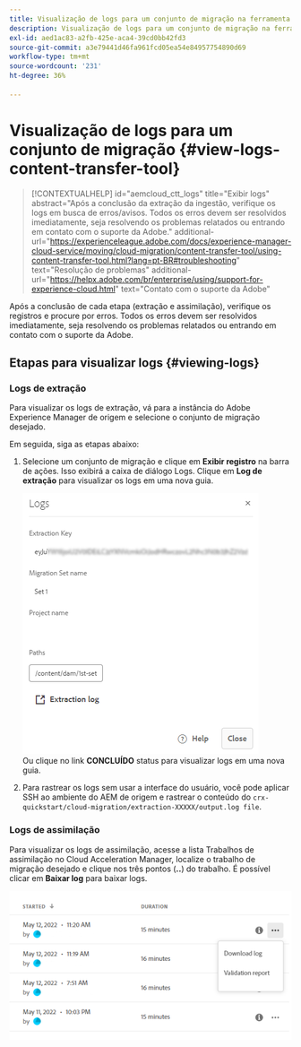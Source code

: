 ```yaml
---
title: Visualização de logs para um conjunto de migração na ferramenta Transferência de conteúdo
description: Visualização de logs para um conjunto de migração na ferramenta Transferência de conteúdo
exl-id: aed1ac83-a2fb-425e-aca4-39cd0bb42fd3
source-git-commit: a3e79441d46fa961fcd05ea54e84957754890d69
workflow-type: tm+mt
source-wordcount: '231'
ht-degree: 36%

---
```


# Visualização de logs para um conjunto de migração {#view-logs-content-transfer-tool}


>[!CONTEXTUALHELP]
>id="aemcloud_ctt_logs"
>title="Exibir logs"
>abstract="Após a conclusão da extração da ingestão, verifique os logs em busca de erros/avisos. Todos os erros devem ser resolvidos imediatamente, seja resolvendo os problemas relatados ou entrando em contato com o suporte da Adobe."
>additional-url="https://experienceleague.adobe.com/docs/experience-manager-cloud-service/moving/cloud-migration/content-transfer-tool/using-content-transfer-tool.html?lang=pt-BR#troubleshooting" text="Resolução de problemas"
>additional-url="https://helpx.adobe.com/br/enterprise/using/support-for-experience-cloud.html" text="Contato com o suporte da Adobe"

Após a conclusão de cada etapa (extração e assimilação), verifique os registros e procure por erros.  Todos os erros devem ser resolvidos imediatamente, seja resolvendo os problemas relatados ou entrando em contato com o suporte da Adobe.

## Etapas para visualizar logs {#viewing-logs}

### Logs de extração

Para visualizar os logs de extração, vá para a instância do Adobe Experience Manager de origem e selecione o conjunto de migração desejado.

Em seguida, siga as etapas abaixo:

1. Selecione um conjunto de migração e clique em **Exibir registro** na barra de ações. Isso exibirá a caixa de diálogo Logs. Clique em **Log de extração** para visualizar os logs em uma nova guia.

   ![imagem](/help/journey-migration/content-transfer-tool/assets-ctt/cttcam25.png) \
   Ou clique no link **CONCLUÍDO** status para visualizar logs em uma nova guia.

1. Para rastrear os logs sem usar a interface do usuário, você pode aplicar SSH ao ambiente do AEM de origem e rastrear o conteúdo do `crx-quickstart/cloud-migration/extraction-XXXXX/output.log file`.

### Logs de assimilação

Para visualizar os logs de assimilação, acesse a lista Trabalhos de assimilação no Cloud Acceleration Manager, localize o trabalho de migração desejado e clique nos três pontos (**..**) do trabalho. É possível clicar em **Baixar log** para baixar logs.

![imagem](/help/journey-migration/content-transfer-tool/assets-ctt/cttcam28.png)
